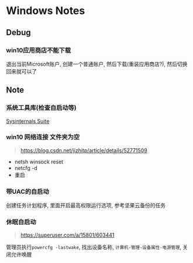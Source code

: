 # Windows Notes

## Debug

### win10应用商店不能下载

退出当前Microsoft账户, 创建一个普通账户, 然后下载(重装应用商店?), 然后切换回来就可以了

## Note

### 系统工具库(检查自启动等)

[Sysinternals Suite](https://docs.microsoft.com/zh-cn/sysinternals/downloads/sysinternals-suite)

### win10 网络连接 文件夹为空

> <https://blog.csdn.net/jizhitp/article/details/52771509>

- netsh winsock  reset
- netcfg -d
- 重启

### 带UAC的自启动

创建任务计划程序, 里面开启最高权限运行选项, 参考坚果云备份的任务

### 休眠自启动

> https://superuser.com/a/15801/603441

管理员执行`powercfg -lastwake`, 找出设备名称, `计算机-管理-设备属性-电源管理`, 关闭允许唤醒
